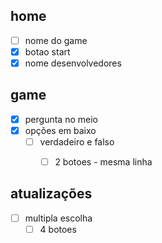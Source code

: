 ## home
- [ ] nome do game
- [x] botao start
- [x] nome desenvolvedores

## game
- [x] pergunta no meio
- [x] opções em baixo
  - [ ] verdadeiro e falso 
    - [ ] 2 botoes - mesma linha


## atualizações
- [ ] multipla escolha
  - [ ] 4 botoes